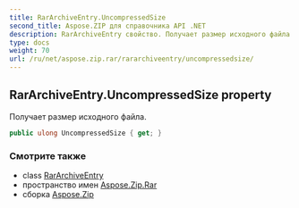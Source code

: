 ```yaml
---
title: RarArchiveEntry.UncompressedSize
second_title: Aspose.ZIP для справочника API .NET
description: RarArchiveEntry свойство. Получает размер исходного файла.
type: docs
weight: 70
url: /ru/net/aspose.zip.rar/rararchiveentry/uncompressedsize/
---
```

## RarArchiveEntry.UncompressedSize property

Получает размер исходного файла.

```csharp
public ulong UncompressedSize { get; }
```

### Смотрите также

* class [RarArchiveEntry](../)
* пространство имен [Aspose.Zip.Rar](../../rararchiveentry/)
* сборка [Aspose.Zip](../../../)


